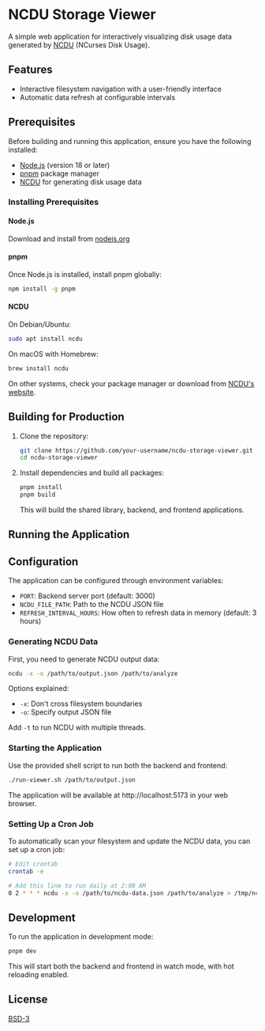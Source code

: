 # NCDU Storage Viewer

A simple web application for interactively visualizing disk usage data generated by [NCDU](https://dev.yorhel.nl/ncdu) (NCurses Disk Usage).

## Features

- Interactive filesystem navigation with a user-friendly interface
- Automatic data refresh at configurable intervals

## Prerequisites

Before building and running this application, ensure you have the following installed:

- [Node.js](https://nodejs.org/) (version 18 or later)
- [pnpm](https://pnpm.io/) package manager
- [NCDU](https://dev.yorhel.nl/ncdu) for generating disk usage data

### Installing Prerequisites

#### Node.js

Download and install from [nodejs.org](https://nodejs.org/)

#### pnpm

Once Node.js is installed, install pnpm globally:

```bash
npm install -g pnpm
```

#### NCDU

On Debian/Ubuntu:
```bash
sudo apt install ncdu
```

On macOS with Homebrew:
```bash
brew install ncdu
```

On other systems, check your package manager or download from [NCDU's website](https://dev.yorhel.nl/ncdu).

## Building for Production

1. Clone the repository:
   ```bash
   git clone https://github.com/your-username/ncdu-storage-viewer.git
   cd ncdu-storage-viewer
   ```

2. Install dependencies and build all packages:
   ```bash
   pnpm install
   pnpm build
   ```

   This will build the shared library, backend, and frontend applications.

## Running the Application

## Configuration

The application can be configured through environment variables:

- `PORT`: Backend server port (default: 3000)
- `NCDU_FILE_PATH`: Path to the NCDU JSON file
- `REFRESH_INTERVAL_HOURS`: How often to refresh data in memory (default: 3 hours)

### Generating NCDU Data

First, you need to generate NCDU output data:

```bash
ncdu -x -o /path/to/output.json /path/to/analyze
```

Options explained:
- `-x`: Don't cross filesystem boundaries
- `-o`: Specify output JSON file

Add `-t` to run NCDU with multiple threads.

### Starting the Application

Use the provided shell script to run both the backend and frontend:

```bash
./run-viewer.sh /path/to/output.json
```

The application will be available at http://localhost:5173 in your web browser.

### Setting Up a Cron Job

To automatically scan your filesystem and update the NCDU data, you can set up a cron job:

```bash
# Edit crontab
crontab -e

# Add this line to run daily at 2:00 AM
0 2 * * * ncdu -x -o /path/to/ncdu-data.json /path/to/analyze > /tmp/ncdu-scan.log 2>&1
```

## Development

To run the application in development mode:

```bash
pnpm dev
```

This will start both the backend and frontend in watch mode, with hot reloading enabled.

## License

[BSD-3](LICENSE)